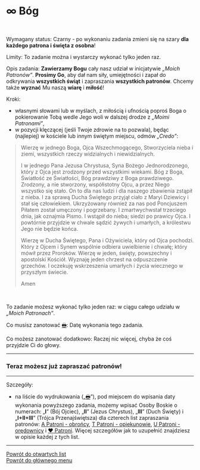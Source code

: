 # <span class="status status-list"><span class="status status-list">∞</span> Bóg</span>
<br />

<span class="status status-title">Wymagany status:</span> <span class="status status-black">Czarny</span> - po wykonaniu zadania zmieni się na <span class="status status-gray">szary</span> **dla każdego patrona i święta z osobna**!
<br />

<span class="status status-title">Limity:</span> To zadanie można i wystarczy wykonać tylko jeden raz.
<br />

<span class="status status-title">Opis zadania:</span> **Zawierzamy Bogu** cały nasz udział w inicjatywie _„Moich Patronów”_. **Prosimy Go**, aby dał nam siły, umiejętności i zapał do odkrywania **wszystkich świąt** i zapraszania **wszystkich patronów**. Chcemy także **wyznać** Mu naszą **wiarę** i **miłość**!
<br />

<span class="status status-title">Kroki:</span>
- własnymi słowami lub w myślach, z miłością i ufnością poproś Boga o pokierowanie Tobą wedle Jego woli w dalszej drodze z _„Moimi Patronami”_,
- w pozycji klęczącej (jeśli Twoje zdrowie na to pozwala), będąc (najlepiej) w kościele lub innym świętym miejscu, odmów _„Credo”_:
> Wierzę w jednego Boga, Ojca Wszechmogącego, Stworzyciela nieba i ziemi, wszystkich rzeczy widzialnych i niewidzialnych.
>
> I w jednego Pana Jezusa Chrystusa, Syna Bożego Jednorodzonego, który z Ojca jest zrodzony przed wszystkimi wiekami. Bóg z Boga, Światłość ze Światłości, Bóg prawdziwy z Boga prawdziwego. Zrodzony, a nie stworzony, współistotny Ojcu, a przez Niego wszystko się stało. On to dla nas ludzi i dla naszego zbawienia zstąpił z nieba. I za sprawą Ducha Świętego przyjął ciało z Maryi Dziewicy i stał się człowiekiem. Ukrzyżowany również za nas pod Poncjuszem Piłatem został umęczony i pogrzebany. I zmartwychwstał trzeciego dnia, jak oznajmia Pismo. I wstąpił do nieba; siedzi po prawicy Ojca. I powtórnie przyjdzie w chwale sądzić żywych i umarłych, a królestwu Jego nie będzie końca.
> 
> Wierzę w Ducha Świętego, Pana i Ożywiciela, który od Ojca pochodzi. Który z Ojcem i Synem wspólnie odbiera uwielbienie i chwałę; który mówił przez Proroków. Wierzę w jeden, święty, powszechny i apostolski Kościół. Wyznaję jeden chrzest na odpuszczenie grzechów. I oczekuję wskrzeszenia umarłych i życia wiecznego w przyszłym świecie.
> 
> Amen

<br />

<span class="status status-title">To zadanie możesz wykonać tylko jeden raz:</span> w ciągu całego udziału w _„Moich Patronach”_.
<br />

<span class="status status-title">Co musisz zanotować [🖶](wszystkie_materialy_do_pobrania.md#bog):</span> Datę wykonania tego zadania.
<br />

<span class="status status-title">Co możesz zanotować dodatkowo:</span> Raczej nic więcej, chyba że coś przyjdzie Ci do głowy.

---
### <div class="colored centered">Teraz możesz już zapraszać patronów!</div>

---
<span class="status status-title">Szczegóły:</span>
- na liście do wydrukowania („[🖶](wszystkie_materialy_do_pobrania.md#bog)”), pod miejscem do wpisania daty wykonania powyższego zadania, możemy wpisać Osoby Boskie o numerach: „**I**” (Bój Ojciec), „**II**” (Jezus Chrystus), „**III**” (Duch Święty) i „**I+II+III**” (Trójca Przenajświętsza) dla czterech list zapraszania patronów: [<span class="status status-list"><span class="status status-blue">A</span> Patroni - obrońcy</span>](patroni_obroncy.md), [<span class="status status-list"><span class="status status-yellow">T</span> Patroni - opiekunowie</span>](patroni_opiekunowie.md), [<span class="status status-list"><span class="status status-red">U</span> Patroni - orędownicy</span>](patroni_oredownicy.md) i [<span class="status status-list"><span class="status status-white">♥</span> Patroni</span>](patroni.md). Więcej szczegółów jak to uzupełnić znajdziesz w opisie każdej z tych list.

---
[Powrót do otwartych list](jak_zaczac_czyli_o_otwartych_listach.md)  
[Powrót do głównego menu](index.md)
